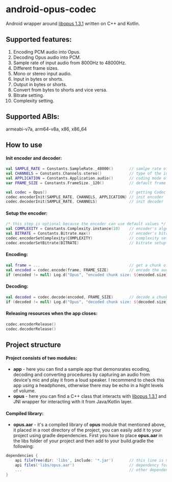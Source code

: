 # android-opus-codec
Android wrapper around [libopus 1.3.1](https://opus-codec.org/release/stable/2019/04/12/libopus-1_3_1.html) written on C++ and Kotlin.

## Supported features:
1. Encoding PCM audio into Opus.
2. Decoding Opus audio into PCM.
3. Sample rate of input audio from 8000Hz to 48000Hz.
4. Different frame sizes.
5. Mono or stereo input audio.
6. Input in bytes or shorts.
7. Output in bytes or shorts.
8. Convert from bytes to shorts and vice versa.
9. Bitrate setting.
10. Complexity setting.

## Supported ABIs:
armeabi-v7a, arm64-v8a, x86, x86_64

## How to use

#### Init encoder and decoder:
```kotlin
val SAMPLE_RATE = Constants.SampleRate._48000()       // samlpe rate of the input audio
val CHANNELS = Constants.Channels.stereo()            // type of the input audio mono or stereo 
val APPLICATION = Constants.Application.audio()       // coding mode of the encoder
var FRAME_SIZE = Constants.FrameSize._120()           // default frame size for 48000Hz

val codec = Opus()                                    // getting Codec instance
codec.encoderInit(SAMPLE_RATE, CHANNELS, APPLICATION) // init encoder
codec.decoderInit(SAMPLE_RATE, CHANNELS)              // init decoder
```

#### Setup the encoder:
```kotlin
/* this step is optional because the encoder can use default values */
val COMPLEXITY = Constants.Complexity.instance(10)    // encoder's algorithmic complexity 
val BITRATE = Constants.Bitrate.max()                 // encoder's bitrate
codec.encoderSetComplexity(COMPLEXITY)                // complexity setup
codec.encoderSetBitrate(BITRATE)                      // bitrate setup
```

#### Encoding:
```kotlin
val frame = ...                                       // get a chunk of audio from some source as an array of bytes or shorts
val encoded = codec.encode(frame, FRAME_SIZE)         // encode the audio chunk into Opus
if (encoded != null) Log.d("Opus", "encoded chunk size: ${encoded.size}")
```

#### Decoding:
```kotlin
val decoded = codec.decode(encoded, FRAME_SIZE)       // decode a chunk of audio into PCM
if (decoded != null) Log.d("Opus", "decoded chunk size: ${decoded.size}")
```

#### Releasing resources when the app closes:
```kotlin
codec.encoderRelease()
codec.decoderRelease()
```

## Project structure
#### Project consists of two modules:
- **app** - here you can find a sample app that demonsrates ecoding, decoding and converting procedures by capturing an audio from device's mic and play it from a loud speaker. I recommend to check this app using a headphones, otherwise there may be echo in a hight levels of volume.
- **opus** - here you can find a C++ class that interacts with [libopus 1.3.1](https://opus-codec.org/release/stable/2019/04/12/libopus-1_3_1.html) and JNI wrapper for interacting with it from Java/Kotlin layer.

#### Compiled library:
- **opus.aar** - it's a compiled library of **opus** module that mentioned above, it placed in a root directory of the project, you can easily add it to your project using gradle dependencies. First you have to place **opus.aar** in the libs folder of your project and then add to your build.gradle the following:
````groovy
dependencies {
    api fileTree(dir: 'libs', include: '*.jar')       // this line is necessary in order to allow gradle to take opus.aar from "libs" dir
    api files('libs/opus.aar')                        // dependency for opus.aar library
    ...                                               // other dependencies
}
````
